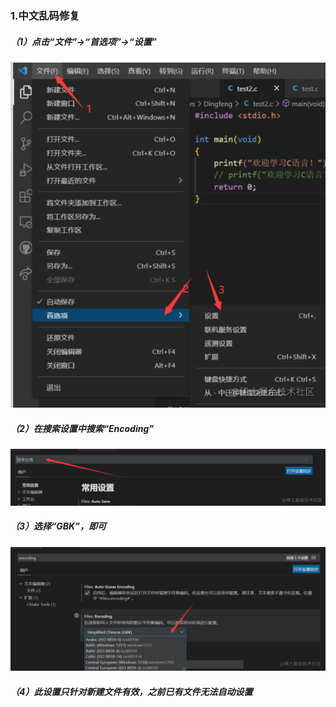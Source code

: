 ### 1.中文乱码修复

##### （1）点击“文件”→“首选项”→“设置”

![图片.png](assets/3d86a7d3b9ea61f45f65f4e84266689d.png)

##### （2）在搜索设置中搜索“Encoding”

![图片.png](assets/a5bfb9769161b094f663b6ce288a96c5.png)

##### （3）选择“GBK”，即可

![图片.png](assets/4c19dff8665ec3a86a61ca984926452c.png)

##### （4）此设置只针对新建文件有效，之前已有文件无法自动设置